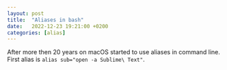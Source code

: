 ```yaml
---
layout: post
title:  "Aliases in bash"
date:   2022-12-23 19:21:00 +0200
categories: [alias]
---
```

After more then 20 years on macOS started to use aliases in command line. First alias is `alias sub="open -a Sublime\ Text"`.
